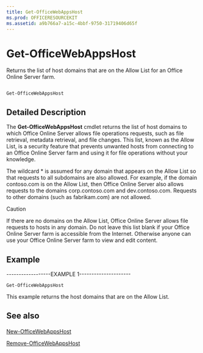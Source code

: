 ```yaml
---
title: Get-OfficeWebAppsHost
ms.prod: OFFICERESOURCEKIT
ms.assetid: a9b766a7-a15c-4bbf-9750-31719406d65f
---
```



# Get-OfficeWebAppsHost

Returns the list of host domains that are on the Allow List for an Office Online Server farm.
  
    
    


```

Get-OfficeWebAppsHost
```


## Detailed Description

The **Get-OfficeWebAppsHost** cmdlet returns the list of host domains to which Office Online Server allows file operations requests, such as file retrieval, metadata retrieval, and file changes. This list, known as the Allow List, is a security feature that prevents unwanted hosts from connecting to an Office Online Server farm and using it for file operations without your knowledge.
  
    
    
The wildcard * is assumed for any domain that appears on the Allow List so that requests to all subdomains are also allowed. For example, if the domain contoso.com is on the Allow List, then Office Online Server also allows requests to the domains corp.contoso.com and dev.contoso.com. Requests to other domains (such as fabrikam.com) are not allowed.
  
    
    

> [!CAUTION]
> If there are no domains on the Allow List, Office Online Server allows file requests to hosts in any domain. Do not leave this list blank if your Office Online Server farm is accessible from the Internet. Otherwise anyone can use your Office Online Server farm to view and edit content. 
  
    
    


## Example

------------------EXAMPLE 1---------------------
  
    
    

```
Get-OfficeWebAppsHost
```

This example returns the host domains that are on the Allow List.
  
    
    

## See also


#### 


  
    
    
 [New-OfficeWebAppsHost](new-officewebappshost.md)
  
    
    
 [Remove-OfficeWebAppsHost](remove-officewebappshost.md)

